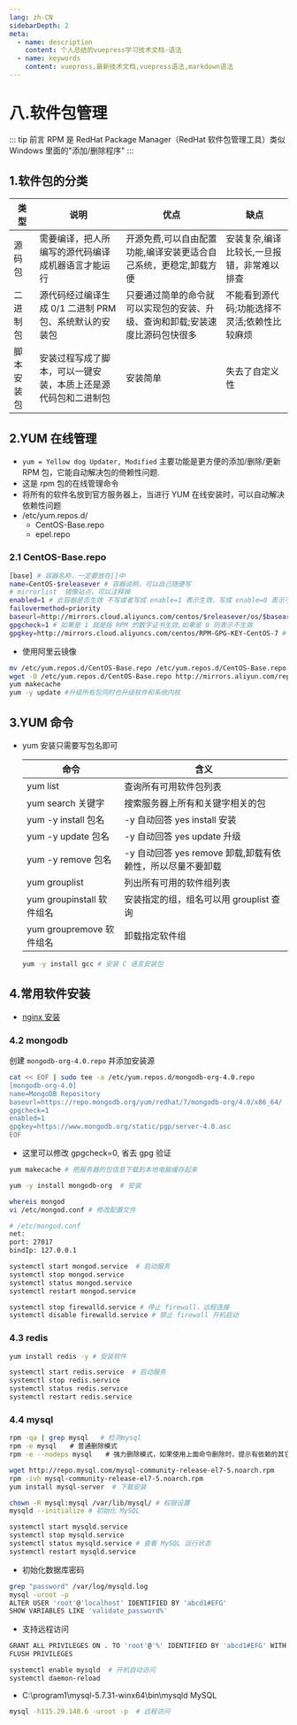 ```yaml
---
lang: zh-CN
sidebarDepth: 2
meta:
  - name: description
    content: 个人总结的vuepress学习技术文档-语法
  - name: keywords
    content: vuepress,最新技术文档,vuepress语法,markdown语法
---
```


# 八.软件包管理

::: tip 前言
RPM 是 RedHat Package Manager（RedHat 软件包管理工具）类似 Windows 里面的"添加/删除程序"
:::

## 1.软件包的分类

| 类型       | 说明                                                           | 优点                                                                          | 缺点                                         |
| ---------- | -------------------------------------------------------------- | ----------------------------------------------------------------------------- | -------------------------------------------- |
| 源码包     | 需要编译，把人所编写的源代码编译成机器语言才能运行             | 开源免费,可以自由配置功能,编译安装更适合自己系统，更稳定,卸载方便             | 安装复杂,编译比较长,一旦报错，非常难以排查   |
| 二进制包   | 源代码经过编译生成 0/1 二进制 PRM 包、系统默认的安装包         | 只要通过简单的命令就可以实现包的安装、升级、查询和卸载;安装速度比源码包快很多 | 不能看到源代码;功能选择不灵活;依赖性比较麻烦 |
| 脚本安装包 | 安装过程写成了脚本，可以一键安装，本质上还是源代码包和二进制包 | 安装简单                                                                      | 失去了自定义性                               |

## 2.YUM 在线管理

- `yum = Yellow dog Updater, Modified` 主要功能是更方便的添加/删除/更新 RPM 包，它能自动解决包的倚赖性问题.
- 这是 rpm 包的在线管理命令
- 将所有的软件名放到官方服务器上，当进行 YUM 在线安装时，可以自动解决依赖性问题
- /etc/yum.repos.d/
  - CentOS-Base.repo
  - epel.repo

### 2.1 CentOS-Base.repo

```sh
[base] # 容器名称，一定要放在[]中
name=CentOS-$releasever # 容器说明，可以自己随便写
# mirrorlist  镜像站点，可以注释掉
enabled=1 # 此容器是否生效 不写或者写成 enable=1 表示生效，写成 enable=0 表示不生效
failovermethod=priority
baseurl=http://mirrors.cloud.aliyuncs.com/centos/$releasever/os/$basearch/ # YUM 源服务器的地址，默认是 CentOS 官方的 YUM 源
gpgcheck=1 # 如果是 1 就是指 RPM 的数字证书生效,如果是 0 则表示不生效
gpgkey=http://mirrors.cloud.aliyuncs.com/centos/RPM-GPG-KEY-CentOS-7 # 数字证书的公钥文件保存位置，不用改
```

- 使用阿里云镜像

```sh
mv /etc/yum.repos.d/CentOS-Base.repo /etc/yum.repos.d/CentOS-Base.repo.backup
wget -O /etc/yum.repos.d/CentOS-Base.repo http://mirrors.aliyun.com/repo/Centos-7.repo
yum makecache
yum -y update #升级所有包同时也升级软件和系统内核
```

## 3.YUM 命令

- yum 安装只需要写包名即可

  | 命令                      | 含义                                                       |
  | ------------------------- | ---------------------------------------------------------- |
  | yum list                  | 查询所有可用软件包列表                                     |
  | yum search 关键字         | 搜索服务器上所有和关键字相关的包                           |
  | yum -y install 包名       | -y 自动回答 yes install 安装                               |
  | yum -y update 包名        | -y 自动回答 yes update 升级                                |
  | yum -y remove 包名        | -y 自动回答 yes remove 卸载,卸载有依赖性，所以尽量不要卸载 |
  | yum grouplist             | 列出所有可用的软件组列表                                   |
  | yum groupinstall 软件组名 | 安装指定的组，组名可以用 grouplist 查询                    |
  | yum groupremove 软件组名  | 卸载指定软件组                                             |

  ```sh
  yum -y install gcc # 安装 C 语言安装包
  ```

## 4.常用软件安装

- [nginx 安装](https://zhoubichuan.com/web-nginx/base/nginx/1.config.html)

### 4.2 mongodb

创建 `mongodb-org-4.0.repo` 并添加安装源

```sh
cat << EOF | sudo tee -a /etc/yum.repos.d/mongodb-org-4.0.repo
[mongodb-org-4.0]
name=MongoDB Repository
baseurl=https://repo.mongodb.org/yum/redhat/7/mongodb-org/4.0/x86_64/
gpgcheck=1
enabled=1
gpgkey=https://www.mongodb.org/static/pgp/server-4.0.asc
EOF
```

- 这里可以修改 gpgcheck=0, 省去 gpg 验证

```sh
yum makecache # 把服务器的包信息下载到本地电脑缓存起来
```

```sh
yum -y install mongodb-org  # 安装
```

```sh
whereis mongod
vi /etc/mongod.conf # 修改配置文件
```

```sh
# /etc/mongod.conf
net:
port: 27017
bindIp: 127.0.0.1
```

```sh
systemctl start mongod.service  # 启动服务
systemctl stop mongod.service
systemctl status mongod.service
systemctl restart mongod.service
```

```sh
systemctl stop firewalld.service # 停止 firewall，远程连接
systemctl disable firewalld.service # 禁止 firewall 开机启动
```

### 4.3 redis

```sh
yum install redis -y # 安装软件
```

```sh
systemctl start redis.service  # 启动服务
systemctl stop redis.service
systemctl status redis.service
systemctl restart redis.service
```

### 4.4 mysql

```sh
rpm -qa | grep mysql   # 检测mysql
rpm -e mysql　　# 普通删除模式
rpm -e --nodeps mysql　　# 强力删除模式，如果使用上面命令删除时，提示有依赖的其它文件，则用该命令可以对其进行强力删除
```

```sh
wget http://repo.mysql.com/mysql-community-release-el7-5.noarch.rpm
rpm -ivh mysql-community-release-el7-5.noarch.rpm
yum install mysql-server  # 下载安装
```

```sh
chown -R mysql:mysql /var/lib/mysql/ # 权限设置
mysqld --initialize # 初始化 MySQL
```

```sh
systemctl start mysqld.service
systemctl stop mysqld.service
systemctl status mysqld.service # 查看 MySQL 运行状态
systemctl restart mysqld.service
```

- 初始化数据库密码

```sh
grep "password" /var/log/mysqld.log
mysql -uroot -p
ALTER USER 'root'@'localhost' IDENTIFIED BY 'abcd1#EFG'
SHOW VARIABLES LIKE 'validate_password%'
```

- 支持远程访问

```sh
GRANT ALL PRIVILEGES ON . TO 'root'@'%' IDENTIFIED BY 'abcd1#EFG' WITH GRANT OPTION
FLUSH PRIVILEGES
```

```sh
systemctl enable mysqld  # 开机自动访问
systemctl daemon-reload
```

- C:\program1\mysql-5.7.31-winx64\bin\mysqld MySQL

```sh
mysql -h115.29.148.6 -uroot -p  # 远程访问
```

